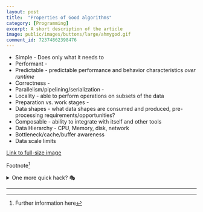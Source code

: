 ```yaml
---
layout: post
title:	"Properties of Good algorithms"
category: [Programming]
excerpt: A short description of the article
image: public/images/buttons/large/ahmygod.gif
comment_id: 72374862398476
---
```


* Simple - Does only what it needs to
* Performant - 
* Predictable - predictable performance and behavior characteristics _over runtime_
* Correctness - 
* Parallelism/pipelining/serialization - 
* Locality - able to perform operations on subsets of the data
* Preparation vs. work stages - 
* Data shapes - what data shapes are consumed and produced, pre-processing requirements/opportunities?
* Composable - ability to integrate with itself and other tools
* Data Hierarchy - CPU, Memory, disk, network
* Bottleneck/cache/buffer awareness
* Data scale limits



<!-- Image example
![MS-DOS Family Tree](/images/folder/filename.png){:width="700px"}
-->
<!-- Link example -->
[Link to full-size image](/images/buttons/large/ahmygod.gif)

Footnote[^1]

<details>
  <summary>One more quick hack? 🎭</summary>
  <div markdown="1">
  → Easy  
  → And simple
  </div>
</details>


<!-- Separator -->
---

[^1]: Further information here
